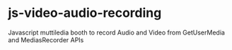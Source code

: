 # js-video-audio-recording
Javascript muttiledia booth to record Audio and Video from GetUserMedia and MediasRecorder APIs 
